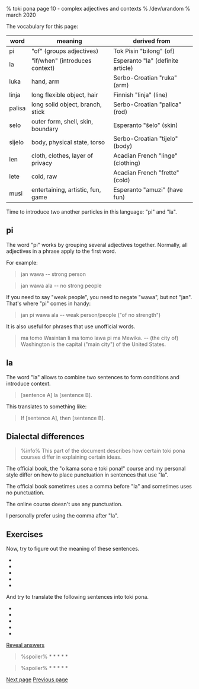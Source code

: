 % toki pona page 10 - complex adjectives and contexts
% /dev/urandom
% march 2020

The vocabulary for this page:

| word  | meaning                          | derived from                     |
|-------|----------------------------------|----------------------------------|
| pi    | "of" (groups adjectives)         | Tok Pisin "bilong" (of)          |
| la    | "if/when" (introduces context)   | Esperanto "la" (definite article)|
| luka  | hand, arm                        | Serbo-Croatian "ruka" (arm)      |
| linja | long flexible object, hair       | Finnish "linja" (line)           |
| palisa| long solid object, branch, stick | Serbo-Croatian "palica" (rod)    |
| selo  | outer form, shell, skin, boundary| Esperanto "ŝelo" (skin)          |
| sijelo| body, physical state, torso      | Serbo-Croatian "tijelo" (body)   |
| len   | cloth, clothes, layer of privacy | Acadian French "linge" (clothing)|
| lete  | cold, raw                        | Acadian French "frette" (cold)   |
| musi  | entertaining, artistic, fun, game| Esperanto "amuzi" (have fun)     |

Time to introduce two another particles in this language: "pi" and "la".

## pi

The word "pi" works by grouping several adjectives together. Normally, all
adjectives in a phrase apply to the first word.

For example:

> jan wawa -- strong person

> jan wawa ala -- no strong people

If you need to say "weak people", you need to negate "wawa", but not "jan".
That's where "pi" comes in handy:

> jan pi wawa ala -- weak person/people ("of no strength")

It is also useful for phrases that use unofficial words.

> ma tomo Wasintan li ma tomo lawa pi ma Mewika. -- (the city of) Washington is
> the capital ("main city") of the United States.

## la

The word "la" allows to combine two sentences to form conditions and introduce
context.

> [sentence A] la [sentence B].

This translates to something like:

> If [sentence A], then [sentence B].

## Dialectal differences

> %info%
> This part of the document describes how certain toki pona courses differ in
> explaining certain ideas.

The official book, the "o kama sona e toki pona!" course and my personal style
differ on how to place punctuation in sentences that use "la".

The official book sometimes uses a comma before "la" and sometimes uses no
punctuation.

The online course doesn't use any punctuation.

I personally prefer using the comma after "la". 

## Exercises

Now, try to figure out the meaning of these sentences.

* 
* 
* 
* 
* 

And try to translate the following sentences into toki pona.

* 
* 
* 
* 
* 

<a name="answers" href="#answers" onclick="revealSpoilers();">Reveal answers</a>

> %spoiler%
> * 
> * 
> * 
> * 
> * 

> %spoiler%
> * 
> * 
> * 
> * 
> * 

[Next page](11.html) [Previous page](9.html)

